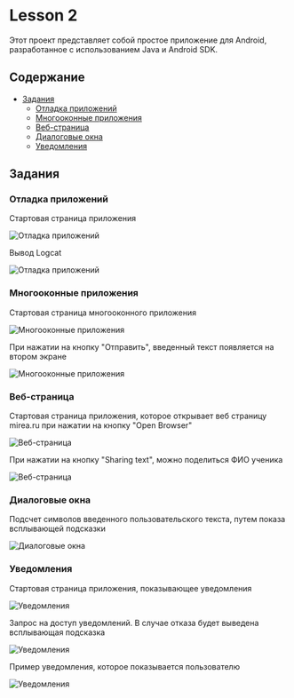 # Lesson 2

Этот проект представляет собой простое приложение для Android, разработанное с использованием Java и Android SDK.

## Содержание

- [Задания](#задания)
  - [Отладка приложений](#отладка-приложений)
  - [Многооконные приложения](#многооконные-приложения)
  - [Веб-страница](#веб-страница)
  - [Диалоговые окна](#диалоговые-окна)
  - [Уведомления](#уведомления)
  

## Задания

### Отладка приложений

Стартовая страница приложения

![Отладка приложений](images/1_1.png)

Вывод Logcat

![Отладка приложений](images/1_2.png)


### Многооконные приложения

Стартовая страница многооконного приложения

![Многооконные приложения](images/2_1.png)

При нажатии на кнопку "Отправить", введенный текст появляется на втором экране

![Многооконные приложения](images/2_2.png)

### Веб-страница

Стартовая страница приложения, которое открывает веб страницу mirea.ru при нажатии на кнопку "Open Browser"

![Веб-страница](images/3_1.png)

При нажатии на кнопку "Sharing text", можно поделиться ФИО ученика

![Веб-страница](images/3_2.png)

### Диалоговые окна

Подсчет символов введенного пользовательского текста, путем показа всплывающей подсказки

![Диалоговые окна](images/4_1.png)

### Уведомления

Стартовая страница приложения, показывающее уведомления

![Уведомления](images/5_1.png)

Запрос на доступ уведомлений. В случае отказа будет выведена всплывающая подсказка

![Уведомления](images/5_2.png)

Пример уведомления, которое показывается пользователю

![Уведомления](images/5_3.png)
